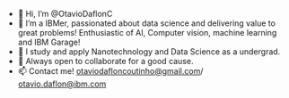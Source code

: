 - 👋 Hi, I’m @OtavioDaflonC
- 💙 I’m a IBMer, passionated about data science and delivering value to great problems! Enthusiastic of AI, Computer vision, machine learning and IBM Garage!
- 🌱 I study and apply Nanotechnology and Data Science as a undergrad.
- 💞️ Always open to collaborate for a good cause.
- 📫 Contact me! otaviodafloncoutinho@gmail.com/ otavio.daflon@ibm.com


